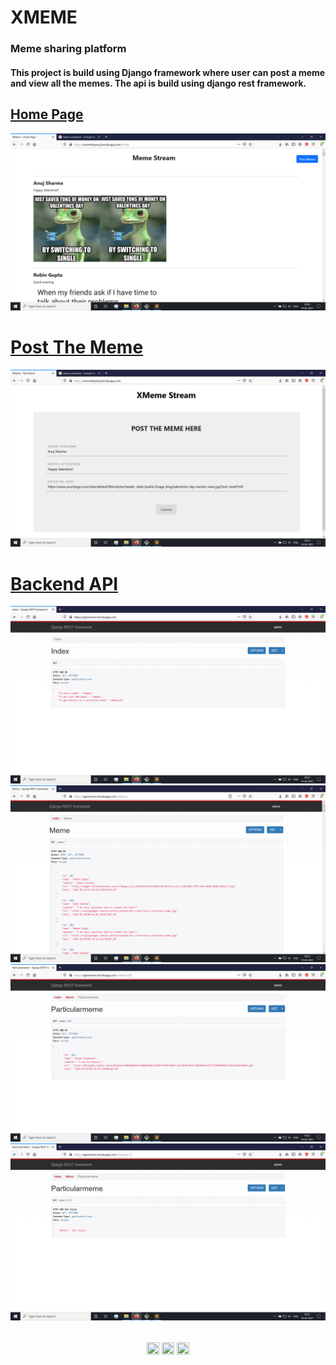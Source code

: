 <h1>XMEME</h1>
<h3 align="left">Meme sharing platform</h3>
<h4>This project is build using Django framework where user can post a meme and view all the memes. The api is build using django rest framework.</h4>

<h2><a href='https://xmemebyanuj.herokuapp.com/home'>Home Page</a></h2>
<img alt="XMEME by Anuj Sharma" src="./media/ss (1).png"/>
<br/>

<h1><a href='https://xmemebyanuj.herokuapp.com/'>Post The Meme</a></h1>
<img alt="XMEME by Anuj Sharma" src="./media/ss (6).png"/>
<br/>

<h1><a href='https://apixmeme.herokuapp.com/memes/'>Backend API</a></h1>
<p float="left">
<img alt="XMEME by Anuj Sharma" src="./media/ss%20(2).png"/>
<img alt="XMEME by Anuj Sharma" src="./media/ss%20(3).png"/>
<img alt="XMEME by Anuj Sharma" src="./media/ss%20(4).png"/>
<img alt="XMEME by Anuj Sharma" src="./media/ss%20(5).png"/>
<br/>


<br/>
<p align="center">
<a href="https://www.linkedin.com/in/anuj6299/" target="blank"><img align="center" src="https://cdn.jsdelivr.net/npm/simple-icons@3.0.1/icons/linkedin.svg" alt="" height="20" width="20" /></a>
<a href="https://www.facebook.com/anuj6299" target="blank"><img align="center" src="https://cdn.jsdelivr.net/npm/simple-icons@3.0.1/icons/facebook.svg" alt="" height="20" width="20" /></a>
<a href="https://www.instagram.com/_anujs/" target="blank"><img align="center" src="https://cdn.jsdelivr.net/npm/simple-icons@3.0.1/icons/instagram.svg" alt="" height="20" width="20" /></a>
</p>
